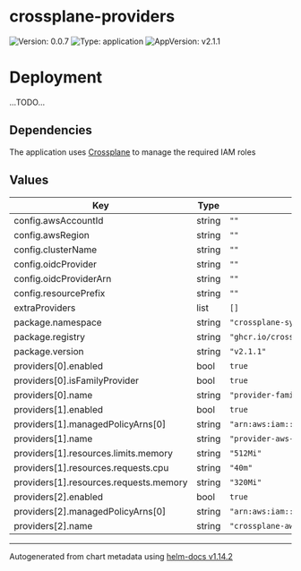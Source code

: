 # crossplane-providers

![Version: 0.0.7](https://img.shields.io/badge/Version-0.0.7-informational?style=flat-square) ![Type: application](https://img.shields.io/badge/Type-application-informational?style=flat-square) ![AppVersion: v2.1.1](https://img.shields.io/badge/AppVersion-v2.1.1-informational?style=flat-square)

# Deployment

...TODO...

## Dependencies

The application uses [Crossplane](https://www.crossplane.io) to manage the required IAM roles

## Values

| Key | Type | Default | Description |
|-----|------|---------|-------------|
| config.awsAccountId | string | `""` |  |
| config.awsRegion | string | `""` |  |
| config.clusterName | string | `""` |  |
| config.oidcProvider | string | `""` |  |
| config.oidcProviderArn | string | `""` |  |
| config.resourcePrefix | string | `""` |  |
| extraProviders | list | `[]` |  |
| package.namespace | string | `"crossplane-system"` |  |
| package.registry | string | `"ghcr.io/crossplane-contrib"` |  |
| package.version | string | `"v2.1.1"` |  |
| providers[0].enabled | bool | `true` |  |
| providers[0].isFamilyProvider | bool | `true` |  |
| providers[0].name | string | `"provider-family-aws"` |  |
| providers[1].enabled | bool | `true` |  |
| providers[1].managedPolicyArns[0] | string | `"arn:aws:iam::aws:policy/AmazonS3FullAccess"` |  |
| providers[1].name | string | `"provider-aws-s3"` |  |
| providers[1].resources.limits.memory | string | `"512Mi"` |  |
| providers[1].resources.requests.cpu | string | `"40m"` |  |
| providers[1].resources.requests.memory | string | `"320Mi"` |  |
| providers[2].enabled | bool | `true` |  |
| providers[2].managedPolicyArns[0] | string | `"arn:aws:iam::aws:policy/AmazonRDSFullAccess"` |  |
| providers[2].name | string | `"crossplane-aws-rds"` |  |

----------------------------------------------
Autogenerated from chart metadata using [helm-docs v1.14.2](https://github.com/norwoodj/helm-docs/releases/v1.14.2)
